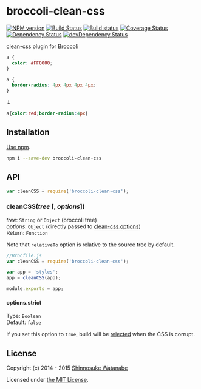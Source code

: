 # broccoli-clean-css

[![NPM version](https://img.shields.io/npm/v/broccoli-clean-css.svg)](https://www.npmjs.com/package/broccoli-clean-css)
[![Build Status](https://travis-ci.org/shinnn/broccoli-clean-css.svg?branch=master)](https://travis-ci.org/shinnn/broccoli-clean-css)
[![Build status](https://ci.appveyor.com/api/projects/status/hxys0gltb6qpj0gm?svg=true)](https://ci.appveyor.com/project/ShinnosukeWatanabe/broccoli-clean-css)
[![Coverage Status](https://img.shields.io/coveralls/shinnn/broccoli-clean-css.svg)](https://coveralls.io/r/shinnn/broccoli-clean-css)
[![Dependency Status](https://img.shields.io/david/shinnn/broccoli-clean-css.svg?label=deps)](https://david-dm.org/shinnn/broccoli-clean-css)
[![devDependency Status](https://img.shields.io/david/dev/shinnn/broccoli-clean-css.svg?label=devDeps)](https://david-dm.org/shinnn/broccoli-clean-css#info=devDependencies)

[clean-css](https://github.com/jakubpawlowicz/clean-css) plugin for [Broccoli](https://github.com/broccolijs/broccoli)

```css
a {
  color: #FF0000;
}

a {
  border-radius: 4px 4px 4px 4px;
}
```

↓

```css
a{color:red;border-radius:4px}
```

## Installation

[Use npm](https://docs.npmjs.com/cli/install).

```sh
npm i --save-dev broccoli-clean-css
```

## API

```js
var cleanCSS = require('broccoli-clean-css');
```

### cleanCSS(*tree* [, *options*])

*tree*: `String` or `Object` (broccoli tree)  
*options*: `Object` (directly passed to [clean-css options](https://github.com/jakubpawlowicz/clean-css#how-to-use-clean-css-programmatically))  
Return: `Function`

Note that `relativeTo` option is relative to the source tree by default.

```javascript
//Brocfile.js
var cleanCSS = require('broccoli-clean-css');

var app = 'styles';
app = cleanCSS(app);

module.exports = app;
```

#### options.strict

Type: `Boolean`  
Default: `false`  

If you set this option to `true`, build will be [rejected](https://promisesaplus.com/#point-30) when the CSS is corrupt.

## License

Copyright (c) 2014 - 2015 [Shinnosuke Watanabe](https://github.com/shinnn)

Licensed under [the MIT License](./LICENSE).
